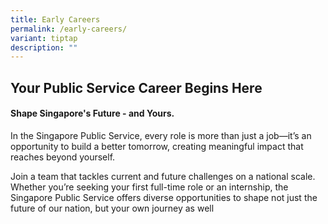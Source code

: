 ```yaml
---
title: Early Careers
permalink: /early-careers/
variant: tiptap
description: ""
---
```

<h2><strong>Your Public Service Career Begins Here</strong></h2>
<h4>Shape Singapore's Future - and Yours.</h4>
<p>In the Singapore Public Service, every role is more than just a job—it’s
an opportunity to build a better tomorrow, creating meaningful impact that
reaches beyond yourself.</p>
<p>Join a team that tackles current and future challenges on a national scale.
Whether you’re seeking your first full-time role or an internship, the
Singapore Public Service offers diverse opportunities to shape not just
the future of our nation, but your own journey as well</p>